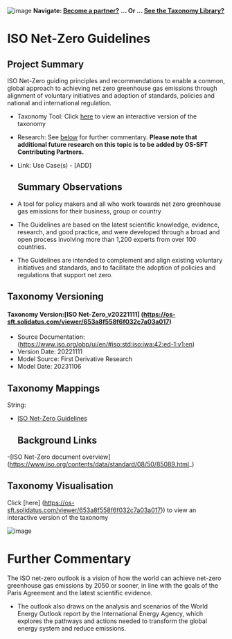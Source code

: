 ![image](https://user-images.githubusercontent.com/112073913/188821900-0c411acf-fbdd-4163-adc9-3ba4e2be78df.png)
**Navigate: [Become a partner?](https://github.com/OS-SFT/06-COLLABORATORS-PARTNERS)**
**... Or ... [See the Taxonomy Library?](https://github.com/orgs/OS-SFT/projects/2)**
# ISO Net-Zero Guidelines

## Project Summary

ISO Net-Zero guiding principles and recommendations to enable a common, global approach to achieving net zero greenhouse gas emissions through alignment of voluntary initiatives and adoption of standards, policies and national and international regulation.
- Taxonomy Tool: Click [here](https://os-sft.solidatus.com/viewer/653a8f558f6f032c7a03a017) to view an interactive version of the taxonomy
- Research: See [below](https://github.com/OS-SFT/Taxonomy-Mappings-Library/tree/main/Single%20Taxonomies/ISO%20Net-Zero%20Guidelines) for further commentary. **Please note that additional future research on this topic is to be added by OS-SFT Contributing Partners.**
- Link: Use Case(s) - [ADD]

  ## Summary Observations
- A tool for policy makers and all who work towards net zero greenhouse gas emissions for their business, group or country
- The Guidelines are based on the latest scientific knowledge, evidence, research, and good practice, and were developed through a broad and open process involving more than 1,200 experts from over 100 countries.
-  The Guidelines are intended to complement and align existing voluntary initiatives and standards, and to facilitate the adoption of policies and regulations that support net zero.

  ## Taxonomy Versioning
  
#### Taxonomy Version:[ISO Net-Zero_v20221111] (https://os-sft.solidatus.com/viewer/653a8f558f6f032c7a03a017)
- Source Documentation: (https://www.iso.org/obp/ui/en/#iso:std:iso:iwa:42:ed-1:v1:en)
- Version Date: 20221111
- Model Source: First Derivative Research
- Model Date: 20231106


## Taxonomy Mappings
String:
- [ISO Net-Zero Guidelines](https://github.com/OS-SFT/Taxonomy-Mappings-Library/tree/main/Single%20Taxonomies/ISO%20Net-Zero%20Guidelines)

  ## Background Links

-[ISO Net-Zero document overview] (https://www.iso.org/contents/data/standard/08/50/85089.html_)






## Taxonomy Visualisation

Click [here] (https://os-sft.solidatus.com/viewer/653a8f558f6f032c7a03a017)) to view an interactive version of the taxonomy

![image](https://github.com/OS-SFT/Taxonomy-Mappings-Library/assets/146960008/b3d5a16d-09f6-4f6d-8c35-cfe15c6f26fc)


# Further Commentary
The ISO net-zero outlook is a vision of how the world can achieve net-zero greenhouse gas emissions by 2050 or sooner, in line with the goals of the Paris Agreement and the latest scientific evidence.
- The outlook also draws on the analysis and scenarios of the World Energy Outlook report by the International Energy Agency, which explores the pathways and actions needed to transform the global energy system and reduce emissions.
